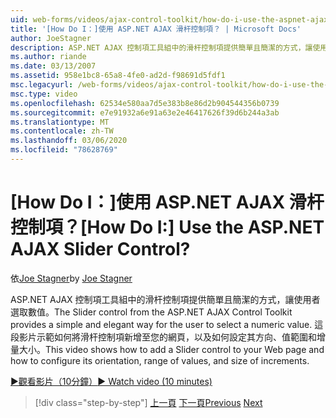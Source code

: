 ```yaml
---
uid: web-forms/videos/ajax-control-toolkit/how-do-i-use-the-aspnet-ajax-slider-control
title: '[How Do I：]使用 ASP.NET AJAX 滑杆控制項？ | Microsoft Docs'
author: JoeStagner
description: ASP.NET AJAX 控制項工具組中的滑杆控制項提供簡單且簡潔的方式，讓使用者選取數值。 這部影片示範如何進行 ad 。
ms.author: riande
ms.date: 03/13/2007
ms.assetid: 958e1bc8-65a8-4fe0-ad2d-f98691d5fdf1
msc.legacyurl: /web-forms/videos/ajax-control-toolkit/how-do-i-use-the-aspnet-ajax-slider-control
msc.type: video
ms.openlocfilehash: 62534e580aa7d5e383b8e86d2b904544356b0739
ms.sourcegitcommit: e7e91932a6e91a63e2e46417626f39d6b244a3ab
ms.translationtype: MT
ms.contentlocale: zh-TW
ms.lasthandoff: 03/06/2020
ms.locfileid: "78628769"
---
```

# <a name="how-do-i-use-the-aspnet-ajax-slider-control"></a><span data-ttu-id="4b2ac-105">[How Do I：]使用 ASP.NET AJAX 滑杆控制項？</span><span class="sxs-lookup"><span data-stu-id="4b2ac-105">[How Do I:] Use the ASP.NET AJAX Slider Control?</span></span>

<span data-ttu-id="4b2ac-106">依[Joe Stagner](https://github.com/JoeStagner)</span><span class="sxs-lookup"><span data-stu-id="4b2ac-106">by [Joe Stagner](https://github.com/JoeStagner)</span></span>

<span data-ttu-id="4b2ac-107">ASP.NET AJAX 控制項工具組中的滑杆控制項提供簡單且簡潔的方式，讓使用者選取數值。</span><span class="sxs-lookup"><span data-stu-id="4b2ac-107">The Slider control from the ASP.NET AJAX Control Toolkit provides a simple and elegant way for the user to select a numeric value.</span></span> <span data-ttu-id="4b2ac-108">這段影片示範如何將滑杆控制項新增至您的網頁，以及如何設定其方向、值範圍和增量大小。</span><span class="sxs-lookup"><span data-stu-id="4b2ac-108">This video shows how to add a Slider control to your Web page and how to configure its orientation, range of values, and size of increments.</span></span>

[<span data-ttu-id="4b2ac-109">&#9654;觀看影片（10分鐘）</span><span class="sxs-lookup"><span data-stu-id="4b2ac-109">&#9654; Watch video (10 minutes)</span></span>](https://channel9.msdn.com/Blogs/ASP-NET-Site-Videos/how-do-i-use-the-aspnet-ajax-slider-control)

> [!div class="step-by-step"]
> <span data-ttu-id="4b2ac-110">[上一頁](how-do-i-use-the-aspnet-ajax-confirmbutton-extender.md)
> [下一頁](how-do-i-use-the-aspnet-ajax-autocomplete-control.md)</span><span class="sxs-lookup"><span data-stu-id="4b2ac-110">[Previous](how-do-i-use-the-aspnet-ajax-confirmbutton-extender.md)
[Next](how-do-i-use-the-aspnet-ajax-autocomplete-control.md)</span></span>
